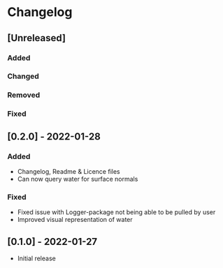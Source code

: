 # Changelog

## [Unreleased]

### Added

### Changed

### Removed

### Fixed


## [0.2.0] - 2022-01-28

### Added
* Changelog, Readme & Licence files
* Can now query water for surface normals

### Fixed
* Fixed issue with Logger-package not being able to be pulled by user
* Improved visual representation of water

## [0.1.0] - 2022-01-27

- Initial release